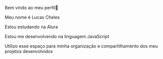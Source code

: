 Bem  vindo  ao  meu  perfil💙

Meu nome é Lucas Cheles

Estou estudando na Alura  

Estou me desenvolvendo na linguagem JavaScript

Utilizo esse espaço para minha organização e compartilhamento dos meu projetos desenvolvidos

